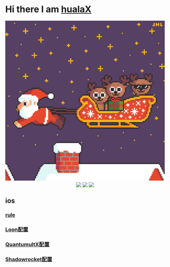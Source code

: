 # Hi there I am [hualaX](https://www.github.com/hualaX)
<p align="center">
    <img src="https://raw.githubusercontent.com/hualaX/hualaX/main/icon/IMG_2006.gif" />
    <img src="(https://cdn.jsdelivr.net/gh/Centralmatrix3/Centralmatrix3@beta/GitHub/diaoyu.gif)(https://raw.githubusercontent.com/hualaX/hualaX/main/icon/IMG_2006.gif)" width="100px" align="center">
    <img src="https://cdn.jsdelivr.net/gh/Centralmatrix3/Centralmatrix3@beta/GitHub/liwu.gif" width="100px" align="center">
    <img src="https://cdn.jsdelivr.net/gh/Centralmatrix3/Centralmatrix3@beta/GitHub/taikongren.gif" width="100px" align="center">    
</p>

## ios

### [rule](https://www.github.com/hualaX/ios/tree/main/rule)

### [Loon配置](https://www.github.com/hualaX/ios/tree/main/loon_profile.conf)

### [QuantumultX配置](https://www.github.com/hualaX/ios/tree/main/quantumultX_profile.conf)

### [Shadowrocket配置](https://github.com/hualaX/ios/tree/main/shadowrocket_profile.conf)


